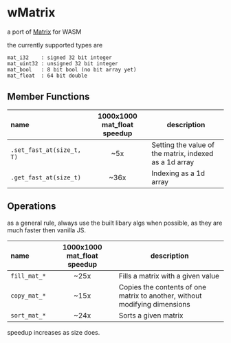 # wMatrix
a port of [Matrix](https://github.com/EntireTwix/Matrix) for WASM

the currently supported types are 
```
mat_i32    : signed 32 bit integer
mat_uint32 : unsigned 32 bit integer
mat_bool   : 8 bit bool (no bit array yet)
mat_float  : 64 bit double
```

## Member Functions
| name                      | 1000x1000 mat_float speedup | description                                            |
| :------------------------ | :-------------------------: | ------------------------------------------------------ |
| `.set_fast_at(size_t, T)` |             ~5x             | Setting the value of the matrix, indexed as a 1d array |
| `.get_fast_at(size_t)`    |            ~36x             | Indexing as a 1d array                                 |
 
 
## Operations
as a general rule, always use the built libary algs when possible, as they are much faster then vanilla JS.

| name         | 1000x1000 mat_float speedup | description                                                                |
| :----------- | :-------------------------: | -------------------------------------------------------------------------- |
| `fill_mat_*` |            ~25x             | Fills a matrix with a given value                                          |
| `copy_mat_*` |            ~15x             | Copies the contents of one matrix to another, without modifying dimensions |
| `sort_mat_*` |            ~24x             | Sorts a given matrix                                                       |

speedup increases as size does.

